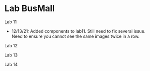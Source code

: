 # Lab BusMall


Lab 11
- 12/13/21: Added components to lab11. Still need to fix several issue. Need to ensure you cannot see the same images twice in a row. 


Lab 12



Lab 13



Lab 14
